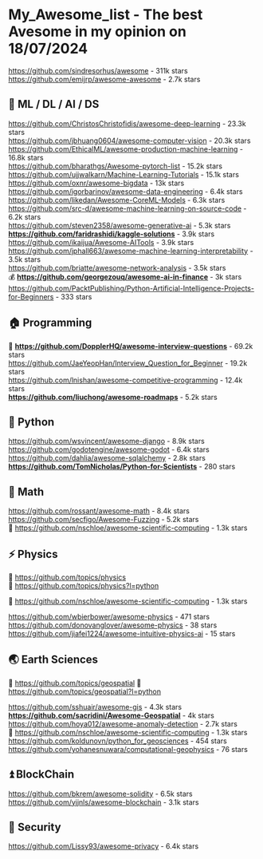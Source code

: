 # My_Awesome_list - The best Avesome in my opinion on 18/07/2024                   
https://github.com/sindresorhus/awesome - 311k stars
https://github.com/emijrp/awesome-awesome -  2.7k stars                  



## 🚗 ML / DL / AI / DS                    
https://github.com/ChristosChristofidis/awesome-deep-learning -  23.3k stars                    
https://github.com/jbhuang0604/awesome-computer-vision  - 20.3k stars     
https://github.com/EthicalML/awesome-production-machine-learning -  16.8k stars             
https://github.com/bharathgs/Awesome-pytorch-list - 15.2k stars                 
https://github.com/ujjwalkarn/Machine-Learning-Tutorials - 15.1k stars                     
https://github.com/oxnr/awesome-bigdata - 13k stars                    
https://github.com/igorbarinov/awesome-data-engineering - 6.4k stars           
https://github.com/likedan/Awesome-CoreML-Models - 6.3k stars                
https://github.com/src-d/awesome-machine-learning-on-source-code -  6.2k stars     
https://github.com/steven2358/awesome-generative-ai -  5.3k stars     
**https://github.com/faridrashidi/kaggle-solutions** - 3.9k stars                   
https://github.com/ikaijua/Awesome-AITools - 3.9k stars                   
https://github.com/jphall663/awesome-machine-learning-interpretability -  3.5k stars            
https://github.com/briatte/awesome-network-analysis - 3.5k stars                   
💰 **https://github.com/georgezouq/awesome-ai-in-finance** -  3k stars                       
https://github.com/PacktPublishing/Python-Artificial-Intelligence-Projects-for-Beginners -  333 stars              

## 🏠 Programming 
📍 **https://github.com/DopplerHQ/awesome-interview-questions** - 69.2k stars                  
https://github.com/JaeYeopHan/Interview_Question_for_Beginner - 19.2k stars   
https://github.com/lnishan/awesome-competitive-programming -  12.4k stars                
**https://github.com/liuchong/awesome-roadmaps** - 5.2k stars


## 🐍 Python            
https://github.com/wsvincent/awesome-django - 8.9k stars                    
https://github.com/godotengine/awesome-godot - 6.4k stars                  
https://github.com/dahlia/awesome-sqlalchemy -  2.8k stars                                                              
**https://github.com/TomNicholas/Python-for-Scientists** - 280 stars                     

## 📝 Math 
https://github.com/rossant/awesome-math - 8.4k stars           
https://github.com/secfigo/Awesome-Fuzzing - 5.2k stars             
🚩 https://github.com/nschloe/awesome-scientific-computing - 1.3k stars                  

## ⚡ Physics
💜 https://github.com/topics/physics                     
💜 https://github.com/topics/physics?l=python                     

🚩 https://github.com/nschloe/awesome-scientific-computing - 1.3k stars                  

https://github.com/wbierbower/awesome-physics -  471 stars                   
https://github.com/donovanglover/awesome-physics -  38 stars       
https://github.com/jiafei1224/awesome-intuitive-physics-ai - 15 stars                



## 🌏 Earth Sciences                 
💜 https://github.com/topics/geospatial
💜 https://github.com/topics/geospatial?l=python


https://github.com/sshuair/awesome-gis -  4.3k stars                                 
**https://github.com/sacridini/Awesome-Geospatial** - 4k stars                                            
https://github.com/hoya012/awesome-anomaly-detection - 2.7k stars                                  
🚩 https://github.com/nschloe/awesome-scientific-computing - 1.3k stars                               
https://github.com/koldunovn/python_for_geosciences -  454 stars                               
https://github.com/yohanesnuwara/computational-geophysics -  76 stars                                           

## ⏫ BlockChain
https://github.com/bkrem/awesome-solidity -  6.5k stars     
https://github.com/yjjnls/awesome-blockchain - 3.1k stars 

## 🗿 Security
https://github.com/Lissy93/awesome-privacy - 6.4k stars                      
